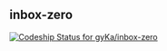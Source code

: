 ## inbox-zero

[ ![Codeship Status for gyKa/inbox-zero](https://app.codeship.com/projects/99688650-7170-0135-d42c-2643410d3480/status?branch=master)](https://app.codeship.com/projects/243390)
